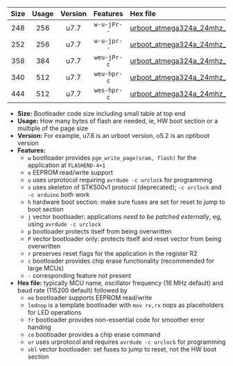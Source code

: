 |Size|Usage|Version|Features|Hex file|
|:-:|:-:|:-:|:-:|:--|
|248|256|u7.7|`w-u-jPr--`|[urboot_atmega324a_24mhz_1000000bps_lednop_ur_vbl.hex](https://raw.githubusercontent.com/stefanrueger/urboot.hex/main/mcus/atmega324a/fcpu_24mhz/1000000_bps/urboot_atmega324a_24mhz_1000000bps_lednop_ur_vbl.hex)|
|252|256|u7.7|`w-u-jpr--`|[urboot_atmega324a_24mhz_1000000bps_lednop_fr_ur_vbl.hex](https://raw.githubusercontent.com/stefanrueger/urboot.hex/main/mcus/atmega324a/fcpu_24mhz/1000000_bps/urboot_atmega324a_24mhz_1000000bps_lednop_fr_ur_vbl.hex)|
|358|384|u7.7|`weu-jPr-c`|[urboot_atmega324a_24mhz_1000000bps_ee_lednop_fr_ce_ur_vbl.hex](https://raw.githubusercontent.com/stefanrueger/urboot.hex/main/mcus/atmega324a/fcpu_24mhz/1000000_bps/urboot_atmega324a_24mhz_1000000bps_ee_lednop_fr_ce_ur_vbl.hex)|
|340|512|u7.7|`weu-hpr-c`|[urboot_atmega324a_24mhz_1000000bps_ee_lednop_fr_ce_ur.hex](https://raw.githubusercontent.com/stefanrueger/urboot.hex/main/mcus/atmega324a/fcpu_24mhz/1000000_bps/urboot_atmega324a_24mhz_1000000bps_ee_lednop_fr_ce_ur.hex)|
|444|512|u7.7|`wes-hpr-c`|[urboot_atmega324a_24mhz_1000000bps_ee_lednop_fr_ce.hex](https://raw.githubusercontent.com/stefanrueger/urboot.hex/main/mcus/atmega324a/fcpu_24mhz/1000000_bps/urboot_atmega324a_24mhz_1000000bps_ee_lednop_fr_ce.hex)|

- **Size:** Bootloader code size including small table at top end
- **Usage:** How many bytes of flash are needed, ie, HW boot section or a multiple of the page size
- **Version:** For example, u7.6 is an urboot version, o5.2 is an optiboot version
- **Features:**
  + `w` bootloader provides `pgm_write_page(sram, flash)` for the application at `FLASHEND-4+1`
  + `e` EEPROM read/write support
  + `u` uses urprotocol requiring `avrdude -c urclock` for programming
  + `s` uses skeleton of STK500v1 protocol (deprecated); `-c urclock` and `-c arduino` both work
  + `h` hardware boot section: make sure fuses are set for reset to jump to boot section
  + `j` vector bootloader: applications *need to be patched externally*, eg, using `avrdude -c urclock`
  + `p` bootloader protects itself from being overwritten
  + `P` vector bootloader only: protects itself and reset vector from being overwritten
  + `r` preserves reset flags for the application in the register R2
  + `c` bootloader provides chip erase functionality (recommended for large MCUs)
  + `-` corresponding feature not present
- **Hex file:** typically MCU name, oscillator frequency (16 MHz default) and baud rate (115200 default) followed by
  + `ee` bootloader supports EEPROM read/write
  + `lednop` is a template bootloader with `mov rx,rx` nops as placeholders for LED operations
  + `fr` bootloader provides non-essential code for smoother error handing
  + `ce` bootloader provides a chip erase command
  + `ur` uses urprotocol and requires `avrdude -c urclock` for programming
  + `vbl` vector bootloader: set fuses to jump to reset, not the HW boot section
